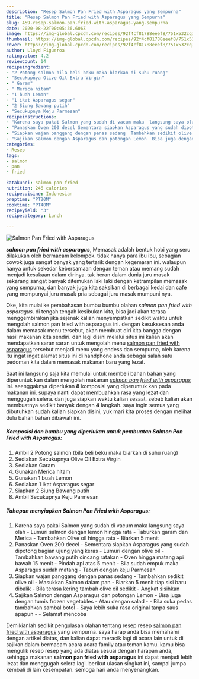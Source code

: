 ```yaml
---
description: "Resep Salmon Pan Fried with Asparagus yang Sempurna"
title: "Resep Salmon Pan Fried with Asparagus yang Sempurna"
slug: 459-resep-salmon-pan-fried-with-asparagus-yang-sempurna
date: 2020-08-22T00:05:36.606Z
image: https://img-global.cpcdn.com/recipes/92f4cf81788eeef8/751x532cq70/salmon-pan-fried-with-asparagus-foto-resep-utama.jpg
thumbnail: https://img-global.cpcdn.com/recipes/92f4cf81788eeef8/751x532cq70/salmon-pan-fried-with-asparagus-foto-resep-utama.jpg
cover: https://img-global.cpcdn.com/recipes/92f4cf81788eeef8/751x532cq70/salmon-pan-fried-with-asparagus-foto-resep-utama.jpg
author: Lloyd Figueroa
ratingvalue: 4.2
reviewcount: 14
recipeingredient:
- "2 Potong salmon bila beli beku maka biarkan di suhu ruang"
- "Secukupnya Olive Oil Extra Virgin"
- " Garam"
- " Merica hitam"
- "1 buah Lemon"
- "1 ikat Asparagus segar"
- "2 Siung Bawang putih"
- "Secukupnya Keju Parmesan"
recipeinstructions:
- "Karena saya pakai Salmon yang sudah di vacum maka  langsung saya olah  Lumuri salmon dengan lemon hingga rata  Taburkan garam dan Merica  Tambahkan Olive oil hingga rata  Biarkan 5 menit"
- "Panaskan Oven 200 decel Sementara siapkan Asparagus yang sudah dipotong bagian ujung yang keras  Lumuri dengan olive oil  Tambahkan bawang putih cincang ratakan  Oven hingga matang api bawah 15 menit Pindah api atas 5 menit  Bila sudah empuk maka Asparagus sudah matang  Taburi dengan keju Parmesan"
- "Siapkan wajan panggang dengan panas sedang  Tambahkan sedikit olive oil  Masukkan Salmon dalam pan  Biarkan 5 menit tiap sisi baru dibalik  Bila terasa kering tambah olive oil sedikit  Angkat sisihkan"
- "Sajikan Salmon dengan Asparagus dan potongan Lemon  Bisa juga dengan tumis frozen vegetables  Atau dengan salad   Bila suka pedas tambahkan sambal botol  Saya lebih suka rasa original tanpa saus apapun   Selamat mencoba"
categories:
- Resep
tags:
- salmon
- pan
- fried

katakunci: salmon pan fried 
nutrition: 246 calories
recipecuisine: Indonesian
preptime: "PT20M"
cooktime: "PT40M"
recipeyield: "3"
recipecategory: Lunch

---
```



![Salmon Pan Fried with Asparagus](https://img-global.cpcdn.com/recipes/92f4cf81788eeef8/751x532cq70/salmon-pan-fried-with-asparagus-foto-resep-utama.jpg)

<b><i>salmon pan fried with asparagus</i></b>, Memasak adalah bentuk hobi yang seru dilakukan oleh bermacam kelompok. tidak hanya para ibu ibu, sebagian cowok juga sangat banyak yang tertarik dengan kegemaran ini. walaupun hanya untuk sekedar kebersamaan dengan teman atau memang sudah menjadi kesukaan dalam dirinya. tak heran dalam dunia juru masak sekarang sangat banyak ditemukan laki laki dengan ketrampilan memasak yang sempurna, dan banyak juga kita saksikan di berbagai kedai dan cafe yang mempunyai juru masak pria sebagai juru masak mumpuni nya.

Oke, kita mulai ke pembahasan bumbu bumbu olahan <i>salmon pan fried with asparagus</i>. di tengah tengah kesibukan kita, bisa jadi akan terasa menggembirakan jika sejenak kalian menyempatkan sedikit waktu untuk mengolah salmon pan fried with asparagus ini. dengan kesuksesan anda dalam memasak menu tersebut, akan membuat diri kita bangga dengan hasil makanan kita sendiri. dan lagi disini melalui situs ini kalian akan mendapatkan saran saran untuk mengolah menu <u>salmon pan fried with asparagus</u> tersebut menjadi menu yang endess dan sempurna, oleh karena itu ingat ingat alamat situs ini di handphone anda sebagai salah satu pedoman kita dalam memasak makanan baru yang lezat.




Saat ini langsung saja kita memulai untuk membeli bahan bahan yang diperuntuk kan dalam mengolah makanan <u><i>salmon pan fried with asparagus</i></u> ini. seenggaknya diperlukan <b>8</b> komposisi yang diperuntuk kan pada makanan ini. supaya nanti dapat membuahkan rasa yang lezat dan menggugah selera. dan juga siapkan waktu kalian sesaat, sebab kalian akan membuatnya sedikit banyak dengan <b>4</b> langkah. saya ingin semua yang dibutuhkan sudah kalian siapkan disini, yuk mari kita proses dengan melihat dulu bahan bahan dibawah ini.

<!--inarticleads1-->

##### Komposisi dan bumbu yang diperlukan untuk pembuatan Salmon Pan Fried with Asparagus:

1. Ambil 2 Potong salmon (bila beli beku maka biarkan di suhu ruang)
1. Sediakan Secukupnya Olive Oil Extra Virgin
1. Sediakan  Garam
1. Gunakan  Merica hitam
1. Gunakan 1 buah Lemon
1. Sediakan 1 ikat Asparagus segar
1. Siapkan 2 Siung Bawang putih
1. Ambil Secukupnya Keju Parmesan




<!--inarticleads2-->

##### Tahapan menyiapkan Salmon Pan Fried with Asparagus:

1. Karena saya pakai Salmon yang sudah di vacum maka  langsung saya olah  - Lumuri salmon dengan lemon hingga rata  - Taburkan garam dan Merica  - Tambahkan Olive oil hingga rata  - Biarkan 5 menit
1. Panaskan Oven 200 decel - Sementara siapkan Asparagus yang sudah dipotong bagian ujung yang keras  - Lumuri dengan olive oil  - Tambahkan bawang putih cincang ratakan  - Oven hingga matang api bawah 15 menit - Pindah api atas 5 menit  - Bila sudah empuk maka Asparagus sudah matang  - Taburi dengan keju Parmesan
1. Siapkan wajan panggang dengan panas sedang  - Tambahkan sedikit olive oil  - Masukkan Salmon dalam pan  - Biarkan 5 menit tiap sisi baru dibalik  - Bila terasa kering tambah olive oil sedikit  - Angkat sisihkan
1. Sajikan Salmon dengan Asparagus dan potongan Lemon  - Bisa juga dengan tumis frozen vegetables  - Atau dengan salad  -  - Bila suka pedas tambahkan sambal botol  - Saya lebih suka rasa original tanpa saus apapun  -  - Selamat mencoba




Demikianlah sedikit pengulasan olahan tentang resep resep <u>salmon pan fried with asparagus</u> yang sempurna. saya harap anda bisa memahami dengan artikel diatas, dan kalian dapat meracik lagi di acara lain untuk di sajikan dalam bermacam acara acara family atau teman kamu. kamu bisa mengulik resep resep yang ada diatas sesuai dengan harapan anda, sehingga makanan <b>salmon pan fried with asparagus</b> ini dapat menjadi lebih lezat dan menggugah selera lagi. berikut ulasan singkat ini, sampai jumpa kembali di lain kesempatan. semoga hari anda menyenangkan.
